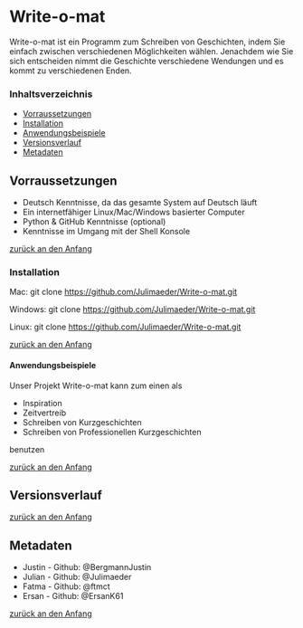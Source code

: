 # Write-o-mat
Write-o-mat ist ein Programm zum Schreiben von Geschichten, indem Sie einfach zwischen verschiedenen Möglichkeiten wählen.
Jenachdem wie Sie sich entscheiden nimmt die Geschichte verschiedene Wendungen und es kommt zu verschiedenen Enden.



### Inhaltsverzeichnis

- [Vorraussetzungen](#Vorraussetzungen)
- [Installation](#Installation)
- [Anwendungsbeispiele](#Anwendungsbeispiele)
- [Versionsverlauf](#Versionsverlauf)
- [Metadaten](#Metadaten)


## Vorraussetzungen
- Deutsch Kenntnisse, da das gesamte System auf Deutsch läuft
- Ein internetfähiger Linux/Mac/Windows basierter Computer
- Python & GitHub Kenntnisse (optional)
- Kenntnisse im Umgang mit der Shell Konsole

[
  zurück an den Anfang](#Write-o-mat)


### Installation

Mac:
git clone https://github.com/Julimaeder/Write-o-mat.git


Windows:
git clone https://github.com/Julimaeder/Write-o-mat.git



Linux:
git clone https://github.com/Julimaeder/Write-o-mat.git



[zurück an den Anfang](#Write-o-mat)

#### Anwendungsbeispiele

Unser Projekt Write-o-mat kann zum einen als
- Inspiration
- Zeitvertreib
- Schreiben von Kurzgeschichten
- Schreiben von Professionellen Kurzgeschichten

benutzen 


[zurück an den Anfang](#Write-o-mat)

## Versionsverlauf






[zurück an den Anfang](#Write-o-mat)

## Metadaten


- Justin - Github: @BergmannJustin
- Julian - Github: @Julimaeder
- Fatma - Github: @ftmct
- Ersan - Github: @ErsanK61


[zurück an den Anfang](#Write-o-mat)




                                                                        

                                                                        
                                                                        
   
   
